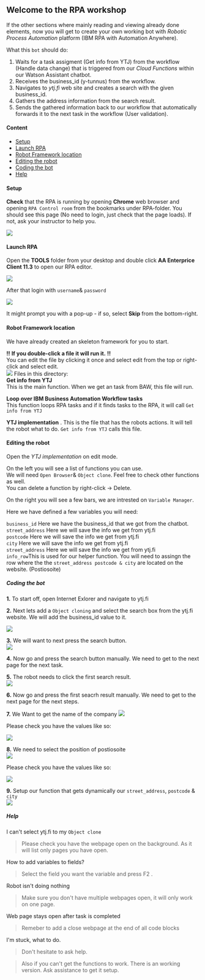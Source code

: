 ## Welcome to the RPA workshop
If the other sections where mainly reading and viewing already done elements, now you will get to create your own working bot with _Robotic Process Automation_ platform (IBM RPA with Automation Anywhere).  

What this ``bot`` should do:
1. Waits for a task assigment (Get info from YTJ) from the workflow (Handle data change) that is triggered from our _Cloud Functions_ within our Watson Assistant chatbot.
2. Receives the business_id (y-tunnus) from the workflow.
3. Navigates to _ytj.fi_ web site and creates a search with the given business_id.
4. Gathers the address information from the search result.
5. Sends the gathered information back to our workflow that automatically forwards it to the next task in the workflow (User validation).

#### Content
- [Setup](#setup)
- [Launch RPA](#launch-rpa)
- [Robot Framework location](#robot-framework-location)
- [Editing the robot](#editing-the-robot) 
- [Coding the bot](#coding-the-bot) 
- [Help](#help)

#### Setup
**Check** that the RPA is running by opening __Chrome__ web browser and opening ``RPA Control room`` from the bookmarks under RPA-folder. You should see this page (No need to login, just check that the page loads). If not, ask your instructor to help you.

![](./images/RPA_ControlRoom.png)  

#### Launch RPA
Open the __TOOLS__ folder from your desktop and double click __AA Enterprice Client 11.3__ to open our RPA editor.

![](./images/RPA_Launch.png)

After that login  with ``username``& ``password``

![](./images/RPA_Login.png)   

It might prompt you with a pop-up - if so, select __Skip__ from the bottom-right. 


#### Robot Framework location
We have already created an skeleton framework for you to start.  

**!!** **If you double-click a file it will run it.**  **!!**  
You can edit the file by clicking it once and select edit from the top or right-click and select edit.  
![](./images/Framework_location.png)
Files in this directory:  
**Get info from YTJ**   
This is the main function. When we get an task from BAW, this file will run.  

**Loop over IBM Business Automation Workflow tasks**  
This function loops RPA tasks and if it finds tasks to the RPA, it will call ``Get info from YTJ``  

**YTJ implementation** . 
This is the file that has the robots actions. It will tell the robot what to do. ``Get info from YTJ`` calls this file.  


#### Editing the robot
Open the _YTJ implementation_ on edit mode.  

On the left you will see a list of functions you can use.  
We will need ``Open Browser``& ``Object clone``. Feel free to check other functions as well.  
You can delete a function by right-click -> Delete.  

On the right you will see a few bars, we are intrested on ``Variable Manager``.   

Here we have defined a few variables you will need:  

``business_id`` Here we have the business_id that we got from the chatbot.  
``street_address`` Here we will save the info we get from ytj.fi    
``postcode`` Here we will save the info we get from ytj.fi  
``city`` Here we will save the info we get from ytj.fi  
``street_address`` Here we will save the info we get from ytj.fi  
``info_row``This is used for our helper function. You will need to assingn the row where the the ``street_address postcode & city`` are located on the website. (Postiosoite)
   
##### Coding the bot
__1.__ To start off, open Internet Exlorer and navigate to ytj.fi  

__2.__ Next lets add a ``Object cloning`` and select the search box from the ytj.fi website. We will add the business_id value to it.

![](./images/select_searchBar.gif)

__3.__ We will want to next press the search button.  
![](./images/pressSearch.gif)  

__4.__ Now go and press the search button manually. We need to get to the next page for the next task.

__5.__ The robot needs to click the first search result.  
![](./images/clickFirstLink.gif)  

__6.__ Now go and press the first seacrh result manually. We need to get to the next page for the next steps.

__7.__ We Want to get the name of the company
![](./images/selectName.gif)

Please check you have the values like so:  

  
![](./images/nameValues.png)   


__8.__ We need to select the position of postiosoite  
![](./images/selectPostiosoite.gif)  

Please check you have the values like so:  
  
  
![](./images/postiosoiteValues.png)  

__9.__ Setup our function that gets dynamically our ``street_address``, ``postcode`` & ``city``  
![](./images/setupFunction.gif)

##### Help
I can't select ytj.fi to my ``Object clone``   
> Please check you have the webpage open on the background. As it will list only pages you have open.  

How to add variables to fields?  
> Select the field you want the variable and press F2 . 

Robot isn't doing nothing  
> Make sure you don't have multiple webpages open, it will only work on one page.  

Web page stays open after task is completed  
> Remeber to add a close webpage at the end of all code blocks  

I'm stuck, what to do.  
> Don't hesitate to ask help.   

> Also if you can't get the functions to work. There is an working version. Ask assistance to get it setup.  
